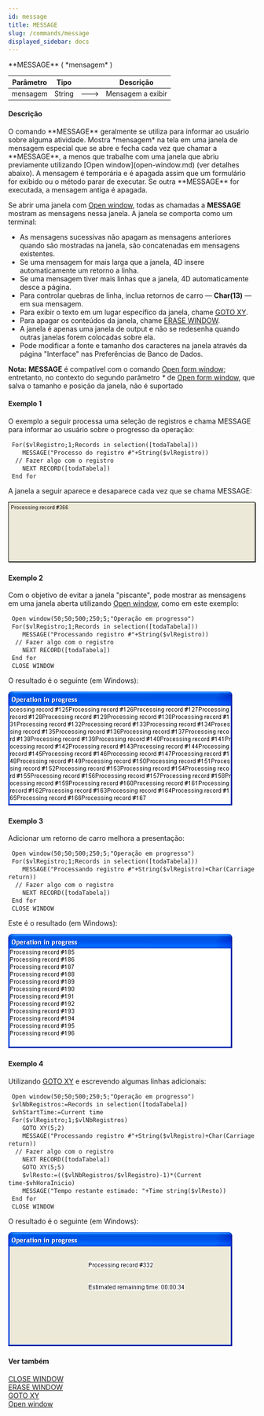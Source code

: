 ```yaml
---
id: message
title: MESSAGE
slug: /commands/message
displayed_sidebar: docs
---
```


<!--REF #_command_.MESSAGE.Syntax-->**MESSAGE** ( *mensagem* )<!-- END REF-->
<!--REF #_command_.MESSAGE.Params-->
| Parâmetro | Tipo |  | Descrição |
| --- | --- | --- | --- |
| mensagem | String | &#x1F852; | Mensagem a exibir |

<!-- END REF-->

#### Descrição 

<!--REF #_command_.MESSAGE.Summary-->O comando **MESSAGE** geralmente se utiliza para informar ao usuário sobre alguma atividade.<!-- END REF--> Mostra *mensagem* na tela em uma janela de mensagem especial que se abre e fecha cada vez que chamar a **MESSAGE**, a menos que trabalhe com uma janela que abriu previamente utilizando [Open window](open-window.md) (ver detalhes abaixo). A mensagem é temporária e é apagada assim que um formulário for exibido ou o método parar de executar. Se outra **MESSAGE** for executada, a mensagem antiga é apagada.

Se abrir uma janela com [Open window](open-window.md), todas as chamadas a **MESSAGE** mostram as mensagens nessa janela. A janela se comporta como um terminal:

* As mensagens sucessivas não apagam as mensagens anteriores quando são mostradas na janela, são concatenadas em mensagens existentes.
* Se uma mensagem for mais larga que a janela, 4D insere automaticamente um retorno a linha.
* Se uma mensagem tiver mais linhas que a janela, 4D automaticamente desce a página.
* Para controlar quebras de linha, inclua retornos de carro — **Char(13)** — em sua mensagem.
* Para exibir o texto em um lugar específico da janela, chame [GOTO XY](goto-xy.md).
* Para apagar os conteúdos da janela, chame [ERASE WINDOW](erase-window.md).
* A janela é apenas uma janela de output e não se redesenha quando outras janelas forem colocadas sobre ela.
* Pode modificar a fonte e tamanho dos caracteres na janela através da página "Interface" nas Preferências de Banco de Dados.

**Nota:** **MESSAGE** é compatível com o comando [Open form window](open-form-window.md); entretanto, no contexto do segundo parâmetro *\** de [Open form window](open-form-window.md), que salva o tamanho e posição da janela, não é suportado 

#### Exemplo 1 

O exemplo a seguir processa uma seleção de registros e chama MESSAGE para informar ao usuário sobre o progresso da operação: 

```4d
 For($vlRegistro;1;Records in selection([todaTabela]))
    MESSAGE("Processo do registro #"+String($vlRegistro))
  // Fazer algo com o registro
    NEXT RECORD([todaTabela])
 End for
```

A janela a seguir aparece e desaparece cada vez que se chama MESSAGE:

![](../assets/en/commands/pict25453.en.png)

#### Exemplo 2 

Com o objetivo de evitar a janela "piscante", pode mostrar as mensagens em uma janela aberta utilizando [Open window](open-window.md "Open window"), como em este exemplo: 

```4d
 Open window(50;50;500;250;5;"Operação em progresso")
 For($vlRegistro;1;Records in selection([todaTabela]))
    MESSAGE("Processando registro #"+String($vlRegistro))
  // Fazer algo com o registro
    NEXT RECORD([todaTabela])
 End for
 CLOSE WINDOW
```

O resultado é o seguinte (em Windows):

![](../assets/en/commands/pict25454.en.png)

#### Exemplo 3 

Adicionar um retorno de carro melhora a presentação: 

```4d
 Open window(50;50;500;250;5;"Operação em progresso")
 For($vlRegistro;1;Records in selection([todaTabela]))
    MESSAGE("Processando registro #"+String($vlRegistro)+Char(Carriage return))
  // Fazer algo com o registro
    NEXT RECORD([todaTabela])
 End for
 CLOSE WINDOW
```

Este é o resultado (em Windows):

![](../assets/en/commands/pict25455.en.png)

#### Exemplo 4 

Utilizando [GOTO XY](goto-xy.md "GOTO XY") e escrevendo algumas linhas adicionais: 

```4d
 Open window(50;50;500;250;5;"Operação em progresso")
 $vlNbRegistros:=Records in selection([todaTabela])
 $vhStartTime:=Current time
 For($vlRegistro;1;$vlNbRegistros)
    GOTO XY(5;2)
    MESSAGE("Processando registro #"+String($vlRegistro)+Char(Carriage return))
  // Fazer algo com o registro
    NEXT RECORD([todaTabela])
    GOTO XY(5;5)
    $vlResto:=(($vlNbRegistros/$vlRegistro)-1)*(Current time-$vhHoraInicio)
    MESSAGE("Tempo restante estimado: "+Time string($vlResto))
 End for
 CLOSE WINDOW
```

O resultado é o seguinte (em Windows):

![](../assets/en/commands/pict25456.en.png)

#### Ver também 

[CLOSE WINDOW](close-window.md)  
[ERASE WINDOW](erase-window.md)  
[GOTO XY](goto-xy.md)  
[Open window](open-window.md)  